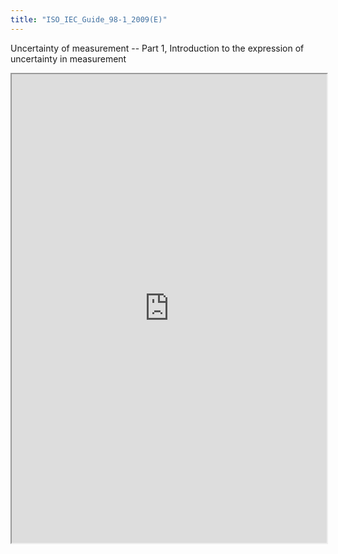 ```yaml
---
title: "ISO_IEC_Guide_98-1_2009(E)"
---
```


Uncertainty of measurement -- Part 1, Introduction to the expression of uncertainty in measurement

<iframe height="750" width="100%" src="https://ewelton.github.io/ktest/wiki.html#ISO_IEC_Guide_98-1_2009(E)"></iframe>
